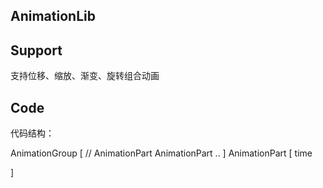 

## AnimationLib

## Support
支持位移、缩放、渐变、旋转组合动画

## Code
代码结构：

AnimationGroup [ //
    AnimationPart
    AnimationPart
    ..
]
AnimationPart [
    time

]

